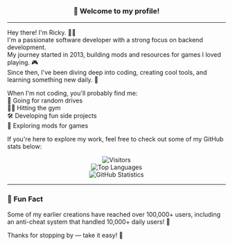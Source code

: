 ### <div align="center">👋 Welcome to my profile!</div>

---

Hey there! I'm Ricky. 👨‍💻  
I'm a passionate software developer with a strong focus on backend development.  
My journey started in 2013, building mods and resources for games I loved playing. 🎮  
Since then, I've been diving deep into coding, creating cool tools, and learning something new daily. 🌱  

When I'm not coding, you'll probably find me:  
🚗 Going for random drives  
🏋️‍♂️ Hitting the gym  
🛠️ Developing fun side projects  
🎲 Exploring mods for games  

If you're here to explore my work, feel free to check out some of my GitHub stats below:  
<div align="center">
	<p>
		<img alt="Visitors" src="https://visitor-badge.laobi.icu/badge?page_id=RickyBhatti"/>
		<br/>
		<img alt="Top Languages" src="https://github-readme-stats.vercel.app/api/top-langs/?username=RickyBhatti&layout=compact">
		<br/>
		<img alt="GitHub Statistics" src="https://github-readme-stats.vercel.app/api?username=RickyBhatti&count_private=true&show_icons=true">
	</p>
</div>

---

### 🌟 Fun Fact  
Some of my earlier creations have reached over 100,000+ users, including an anti-cheat system that handled 10,000+ daily users! 🚀

Thanks for stopping by — take it easy! 🙂
